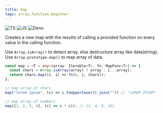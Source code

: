 ```yaml
---
title: map
tags: array,function,beginner
---
```


![TS](https://img.shields.io/badge/supports-typescript-blue.svg?style=flat-square)
![JS](https://img.shields.io/badge/supports-javascript-yellow.svg?style=flat-square)
![Deno](https://img.shields.io/badge/supports-deno-green.svg?style=flat-square)

Creates a new map with the results of calling a provided function on every value in the calling function.

Use `Array.isArray()` to detect array, else destructure array like data(string).
Use `Array.prototype.map()` to map array of data.

```ts
const map = <T = any>(array: Iterable<T>, fn: MapFunc<T>) => {
  const chars = Array.isArray(array) ? array : [...array];
  return chars.map((c, i) => fn(c, i, chars));
};
```

```ts
// map array of chars
map("lorem ipsum", (c) => c.toUpperCase()).join("")) // "LOREM IPSUM"

// map array of numbers
map([1, 2, 3, 4], (c) => c * c)); // [1, 4, 9, 16]
```
